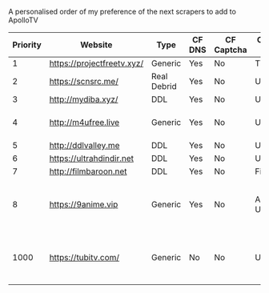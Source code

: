 A personalised order of my preference of the next scrapers to add to ApolloTV

Priority | Website | Type | CF DNS | CF Captcha | Content Type | Notes
---|---|---|---|---|---|---
1 | https://projectfreetv.xyz/ | Generic | Yes | No | TV | 
2 | https://scnsrc.me/ | Real Debrid | Yes | No | Universal |  
3 | http://mydiba.xyz/ | DDL| Yes | No | Universal | 
4 | http://m4ufree.live | Generic | Yes | No | Universal | Sister-site of StreamM4U
5 | http://ddlvalley.me | DDL | Yes | No | Universal |
6 | https://ultrahdindir.net | DDL | Yes | No | Universal |
7 | http://filmbaroon.net | DDL | Yes | No | Film |
8 | https://9anime.vip | Generic | Yes | No | Animé Universal | Worth having for testing Animé in future
1000 | https://tubitv.com/ | Generic | No | No | Universal | Older/Niche Content - Legal site? Need VPN for GPRD.

